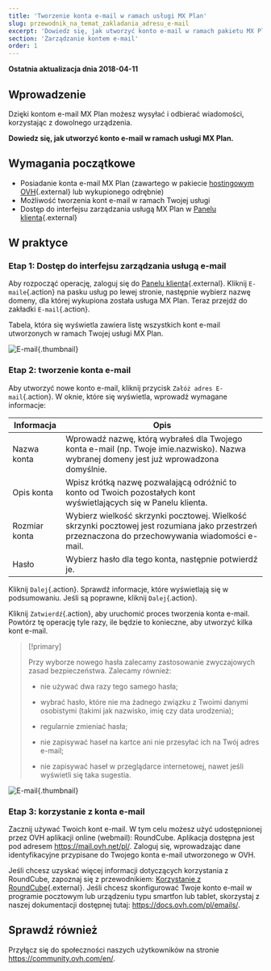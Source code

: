 ```yaml
---
title: 'Tworzenie konta e-mail w ramach usługi MX Plan'
slug: przewodnik_na_temat_zakladania_adresu_e-mail
excerpt: 'Dowiedz się, jak utworzyć konto e-mail w ramach pakietu MX Plan'
section: 'Zarządzanie kontem e-mail'
order: 1
---
```


**Ostatnia aktualizacja dnia 2018-04-11**

## Wprowadzenie

Dzięki kontom e-mail MX Plan możesz wysyłać i odbierać wiadomości, korzystając z dowolnego urządzenia. 

**Dowiedz się, jak utworzyć konto e-mail w ramach usługi MX Plan.**

## Wymagania początkowe

- Posiadanie konta e-mail MX Plan (zawartego w pakiecie [hostingowym OVH](https://www.ovh.pl/hosting/){.external} lub wykupionego odrębnie)
- Możliwość tworzenia kont e-mail w ramach Twojej usługi
- Dostęp do interfejsu zarządzania usługą MX Plan w [Panelu klienta](https://www.ovh.com/auth/?action=gotomanager){.external}

## W praktyce

### Etap 1: Dostęp do interfejsu zarządzania usługą e-mail

Aby rozpocząć operację, zaloguj się do [Panelu klienta](https://www.ovh.com/auth/?action=gotomanager){.external}. Kliknij `E-maile`{.action} na pasku usług po lewej stronie, następnie wybierz nazwę domeny, dla której wykupiona została usługa MX Plan. Teraz przejdź do zakładki `E-mail`{.action}.

Tabela, która się wyświetla zawiera listę wszystkich kont e-mail utworzonych w ramach Twojej usługi MX Plan.

![E-mail](images/email-creation-step1.png){.thumbnail}

### Etap 2: tworzenie konta e-mail

Aby utworzyć nowe konto e-mail, kliknij przycisk `Załóż adres E-mail`{.action}. W oknie, które się wyświetla, wprowadź wymagane informacje:

|Informacja|Opis|  
|---|---|  
|Nazwa konta|Wprowadź nazwę, którą wybrałeś dla Twojego konta e-mail (np. Twoje imie.nazwisko). Nazwa wybranej domeny jest już wprowadzona domyślnie.|  
|Opis konta|Wpisz krótką nazwę pozwalającą odróżnić to konto od Twoich pozostałych kont wyświetlających się w Panelu klienta.|  
|Rozmiar konta|Wybierz wielkość skrzynki pocztowej. Wielkość skrzynki pocztowej jest rozumiana jako przestrzeń przeznaczona do przechowywania wiadomości e-mail.|  
|Hasło|Wybierz hasło dla tego konta, następnie potwierdź je.|

Kliknij `Dalej`{.action}. Sprawdź informacje, które wyświetlają się w podsumowaniu. Jeśli są poprawne, kliknij `Dalej`{.action}.

Kliknij `Zatwierdź`{.action}, aby uruchomić proces tworzenia konta e-mail. Powtórz tę operację tyle razy, ile będzie to konieczne, aby utworzyć kilka kont e-mail.

> [!primary]
>
> Przy wyborze nowego hasła zalecamy zastosowanie zwyczajowych zasad bezpieczeństwa. Zalecamy również:
>
> - nie używać dwa razy tego samego hasła; 
>
> - wybrać hasło, które nie ma żadnego związku z Twoimi danymi osobistymi (takimi jak nazwisko, imię czy data urodzenia);
>
> - regularnie zmieniać hasła;
>
> - nie zapisywać haseł na kartce ani nie przesyłać ich na Twój adres e-mail;
>
> - nie zapisywać haseł w przeglądarce internetowej, nawet jeśli wyświetli się taka sugestia.
>

![E-mail](images/email-creation-step2.png){.thumbnail}

### Etap 3: korzystanie z konta e-mail

Zacznij używać Twoich kont e-mail. W tym celu możesz użyć udostępnionej przez OVH aplikacji online (webmail): RoundCube. Aplikacja dostępna jest pod adresem <https://mail.ovh.net/pl/>. Zaloguj się, wprowadzając dane identyfikacyjne przypisane do Twojego konta e-mail utworzonego w OVH.

Jeśli chcesz uzyskać więcej informacji dotyczących korzystania z RoundCube, zapoznaj się z przewodnikiem: [Korzystanie z RoundCube](https://docs.ovh.com/pl/emails/webmail_przewodnik_dotyczacy_interfejsu_roundcube/){.external}. Jeśli chcesz skonfigurować Twoje konto e-mail w programie pocztowym lub urządzeniu typu smartfon lub tablet, skorzystaj z naszej dokumentacji dostępnej tutaj: <https://docs.ovh.com/pl/emails/>.

## Sprawdź również

Przyłącz się do społeczności naszych użytkowników na stronie <https://community.ovh.com/en/>.